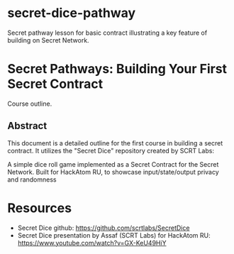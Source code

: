 # secret-dice-pathway
Secret pathway lesson for basic contract illustrating a key feature of building on Secret Network.

# Secret Pathways: Building Your First Secret Contract
Course outline.

## Abstract
This document is a detailed outline for the first course in building a secret contract. It utilizes the "Secret Dice" repository created by SCRT Labs:

A simple dice roll game implemented as a Secret Contract for the Secret Network. Built for HackAtom RU, to showcase input/state/output privacy and randomness


# Resources

- Secret Dice github: https://github.com/scrtlabs/SecretDice
- Secret Dice presentation by Assaf (SCRT Labs) for HackAtom RU: https://www.youtube.com/watch?v=GX-KeU49HiY 
